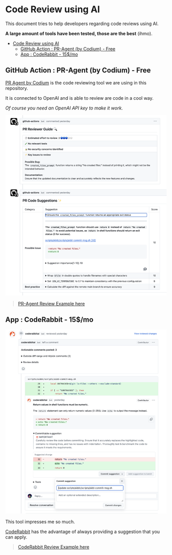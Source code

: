 # Code Review using AI

This document tries to help developers regarding code reviews using AI.

**A large amount of tools have been tested, those are the best** (ihmo).

- [Code Review using AI](#code-review-using-ai)
  - [GitHub Action : PR-Agent (by Codium) - Free](#github-action--pr-agent-by-codium---free)
  - [App : CodeRabbit - 15$/mo](#app--coderabbit---15mo)

## GitHub Action : PR-Agent (by Codium) - Free

[PR Agent by Codium](https://github.com/Codium-ai/pr-agent) is the code reviewing tool we are using in this repository.

It is connected to OpenAI and is able to review are code in a cool way.

*Of course you need an OpenAI API key to make it work.*

![PR Agent - Codium](../../images/code-review/code-review-pr-agent.png)

> [PR-Agent Review Example here](https://github.com/alexsoyes/ai-driven-dev-community/pull/7)

## App : CodeRabbit - 15$/mo

![CodeRabbit](../../images/code-review/code-review-coderabbit.png)

This tool impresses me so much.

[CodeRabbit](https://coderabbit.ai/) has the advantage of always providing a suggestion that you can apply.

> [CodeRabbit Review Example here](https://github.com/alexsoyes/ai-driven-dev-community/pull/7)
